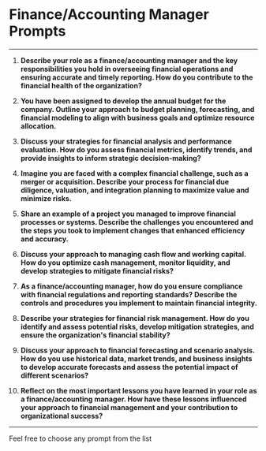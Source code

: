 # Finance/Accounting Manager Prompts

---

1. **Describe your role as a finance/accounting manager and the key responsibilities you hold in overseeing financial operations and ensuring accurate and timely reporting. How do you contribute to the financial health of the organization?**

2. **You have been assigned to develop the annual budget for the company. Outline your approach to budget planning, forecasting, and financial modeling to align with business goals and optimize resource allocation.**

3. **Discuss your strategies for financial analysis and performance evaluation. How do you assess financial metrics, identify trends, and provide insights to inform strategic decision-making?**

4. **Imagine you are faced with a complex financial challenge, such as a merger or acquisition. Describe your process for financial due diligence, valuation, and integration planning to maximize value and minimize risks.**

5. **Share an example of a project you managed to improve financial processes or systems. Describe the challenges you encountered and the steps you took to implement changes that enhanced efficiency and accuracy.**

6. **Discuss your approach to managing cash flow and working capital. How do you optimize cash management, monitor liquidity, and develop strategies to mitigate financial risks?**

7. **As a finance/accounting manager, how do you ensure compliance with financial regulations and reporting standards? Describe the controls and procedures you implement to maintain financial integrity.**

8. **Describe your strategies for financial risk management. How do you identify and assess potential risks, develop mitigation strategies, and ensure the organization's financial stability?**

9. **Discuss your approach to financial forecasting and scenario analysis. How do you use historical data, market trends, and business insights to develop accurate forecasts and assess the potential impact of different scenarios?**

10. **Reflect on the most important lessons you have learned in your role as a finance/accounting manager. How have these lessons influenced your approach to financial management and your contribution to organizational success?**

---

Feel free to choose any prompt from the list
